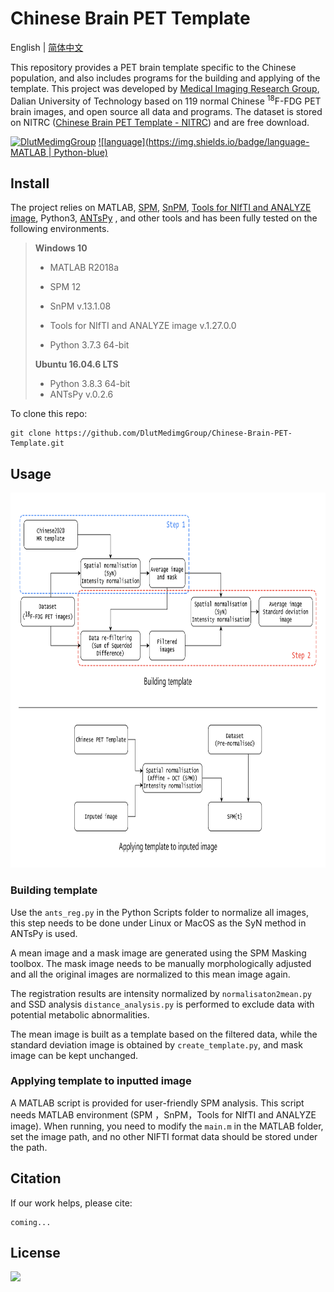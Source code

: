 # Chinese Brain PET Template

English | [简体中文](./README.zh_CN.md)

This repository provides a PET brain template specific to the Chinese population, and also includes programs for the building and applying of the template. This project was developed by [Medical Imaging Research Group](https://biomedimg-dlut-edu.cn/), Dalian University of Technology based on 119 normal Chinese <sup>18</sup>F-FDG PET brain images, and open source all data and programs. The dataset is stored on NITRC ([Chinese Brain PET Template - NITRC](https://www.nitrc.org/projects/cnpet/)) and are free download.

[![DlutMedimgGroup](https://img.shields.io/badge/GitHub-DlutMedimgGroup-green?logo=github)](https://github.com/DlutMedimgGroup) [![language](https://img.shields.io/badge/language-MATLAB | Python-blue)](https://github.com/DlutMedimgGroup)

## Install

The project relies on MATLAB, [SPM](https://www.fil.ion.ucl.ac.uk/spm/), [SnPM](http://www.nisox.org/Software/SnPM13/), [Tools for NIfTI and ANALYZE image](https://www.mathworks.com/matlabcentral/fileexchange/8797-tools-for-nifti-and-analyze-image), Python3, [ANTsPy](https://github.com/ANTsX/ANTsPy) , and other tools and has been fully tested on the following environments.

> **Windows 10**
>
> - MATLAB R2018a
>
> - SPM 12
>
> - SnPM v.13.1.08
>
> - Tools for NIfTI and ANALYZE image v.1.27.0.0 
>
> - Python 3.7.3 64-bit
>
> **Ubuntu 16.04.6 LTS**
>
> - Python 3.8.3 64-bit
> - ANTsPy v.0.2.6

To clone this repo:

```
git clone https://github.com/DlutMedimgGroup/Chinese-Brain-PET-Template.git
```

## Usage

<img src="./Pipeline.jpg" alt="image-20210112144350294" height=600 />

### Building template

Use the ```ants_reg.py``` in the Python Scripts folder to normalize all images, this step needs to be done under Linux or MacOS as the SyN method in ANTsPy is used.

A mean image and a mask image are generated using the SPM Masking toolbox. The mask image needs to be manually morphologically adjusted and all the original images are normalized to this mean image again.

The registration results are intensity normalized by ``normalisaton2mean.py`` and SSD analysis ``distance_analysis.py`` is performed to exclude data with potential metabolic abnormalities.

The mean image is built as a template based on the filtered data, while the standard deviation image is obtained by ``create_template.py``, and mask image can be kept unchanged.

### Applying template to inputted image

A MATLAB script is provided for user-friendly SPM analysis. This script needs MATLAB environment (SPM ，SnPM，Tools for NIfTI and ANALYZE image). When running, you need to modify the ``main.m`` in the MATLAB folder, set the image path, and no other NIFTI format data should be stored under the path.

## Citation

If our work helps, please cite:

```
coming...
```

## License

[![](https://img.shields.io/badge/license-MIT-green)]()


